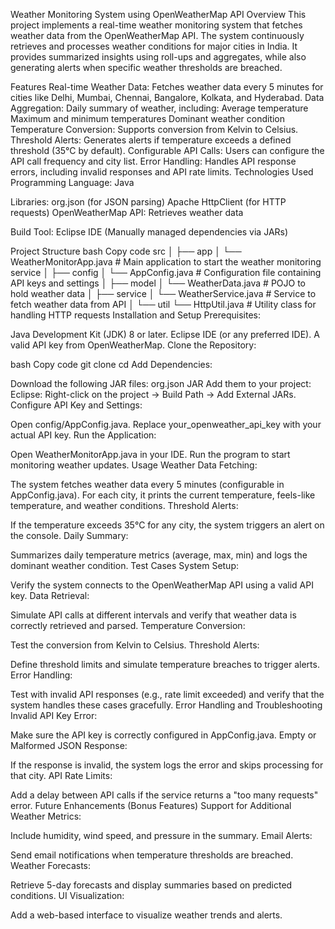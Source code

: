 Weather Monitoring System using OpenWeatherMap API
Overview
This project implements a real-time weather monitoring system that fetches weather data from the OpenWeatherMap API. The system continuously retrieves and processes weather conditions for major cities in India. It provides summarized insights using roll-ups and aggregates, while also generating alerts when specific weather thresholds are breached.

Features
Real-time Weather Data: Fetches weather data every 5 minutes for cities like Delhi, Mumbai, Chennai, Bangalore, Kolkata, and Hyderabad.
Data Aggregation:
Daily summary of weather, including:
Average temperature
Maximum and minimum temperatures
Dominant weather condition
Temperature Conversion: Supports conversion from Kelvin to Celsius.
Threshold Alerts: Generates alerts if temperature exceeds a defined threshold (35°C by default).
Configurable API Calls: Users can configure the API call frequency and city list.
Error Handling: Handles API response errors, including invalid responses and API rate limits.
Technologies Used
Programming Language: Java


Libraries:
org.json (for JSON parsing)
Apache HttpClient (for HTTP requests)
OpenWeatherMap API: Retrieves weather data


Build Tool: Eclipse IDE (Manually managed dependencies via JARs)


Project Structure
bash
Copy code
src
│
├── app
│   └── WeatherMonitorApp.java        # Main application to start the weather monitoring service
│
├── config
│   └── AppConfig.java                # Configuration file containing API keys and settings
│
├── model
│   └── WeatherData.java              # POJO to hold weather data
│
├── service
│   └── WeatherService.java           # Service to fetch weather data from API
│
└── util
    └── HttpUtil.java                 # Utility class for handling HTTP requests
Installation and Setup
Prerequisites:

Java Development Kit (JDK) 8 or later.
Eclipse IDE (or any preferred IDE).
A valid API key from OpenWeatherMap.
Clone the Repository:

bash
Copy code
git clone <repository-url>
cd <repository-folder>
Add Dependencies:

Download the following JAR files:
org.json JAR
Add them to your project:
Eclipse: Right-click on the project -> Build Path -> Add External JARs.
Configure API Key and Settings:

Open config/AppConfig.java.
Replace your_openweather_api_key with your actual API key.
Run the Application:

Open WeatherMonitorApp.java in your IDE.
Run the program to start monitoring weather updates.
Usage
Weather Data Fetching:

The system fetches weather data every 5 minutes (configurable in AppConfig.java).
For each city, it prints the current temperature, feels-like temperature, and weather conditions.
Threshold Alerts:

If the temperature exceeds 35°C for any city, the system triggers an alert on the console.
Daily Summary:

Summarizes daily temperature metrics (average, max, min) and logs the dominant weather condition.
Test Cases
System Setup:

Verify the system connects to the OpenWeatherMap API using a valid API key.
Data Retrieval:

Simulate API calls at different intervals and verify that weather data is correctly retrieved and parsed.
Temperature Conversion:

Test the conversion from Kelvin to Celsius.
Threshold Alerts:

Define threshold limits and simulate temperature breaches to trigger alerts.
Error Handling:

Test with invalid API responses (e.g., rate limit exceeded) and verify that the system handles these cases gracefully.
Error Handling and Troubleshooting
Invalid API Key Error:

Make sure the API key is correctly configured in AppConfig.java.
Empty or Malformed JSON Response:

If the response is invalid, the system logs the error and skips processing for that city.
API Rate Limits:

Add a delay between API calls if the service returns a "too many requests" error.
Future Enhancements (Bonus Features)
Support for Additional Weather Metrics:

Include humidity, wind speed, and pressure in the summary.
Email Alerts:

Send email notifications when temperature thresholds are breached.
Weather Forecasts:

Retrieve 5-day forecasts and display summaries based on predicted conditions.
UI Visualization:

Add a web-based interface to visualize weather trends and alerts.
